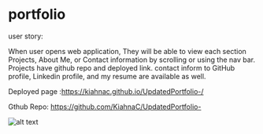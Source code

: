 # portfolio


user story:

When user opens web application, They will be able to view each section Projects, About Me, or Contact information by scrolling or using the nav bar. Projects have github repo and deployed link. contact inform to GitHub profile, Linkedin profile, and my resume are available as well.

 Deployed page :https://kiahnac.github.io/UpdatedPortfolio-/
 
Gthub Repo: https://github.com/KiahnaC/UpdatedPortfolio-

![alt text](https://github.com/KiahnaC/Updatedportfolio/main/deployedportfolio.png?raw=true)






